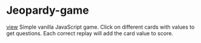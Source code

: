 # Jeopardy-game

[view](https://dashing-bombolone-a08c3c.netlify.app/)
Simple vanilla JavaScript game. 
Click on different cards with values to get questions.
Each correct replay will add the card value to score.
